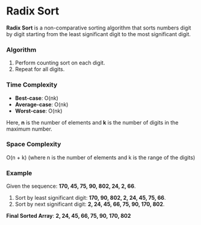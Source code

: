 # Radix Sort

**Radix Sort** is a non-comparative sorting algorithm that sorts numbers digit by digit starting from the least significant digit to the most significant digit.

### Algorithm

1. Perform counting sort on each digit.
2. Repeat for all digits.

### Time Complexity

- **Best-case**: O(nk)
- **Average-case**: O(nk)
- **Worst-case**: O(nk)

Here, **n** is the number of elements and **k** is the number of digits in the maximum number.

### Space Complexity
O(n + k) (where n is the number of elements and k is the range of the digits)

### Example

Given the sequence: **170, 45, 75, 90, 802, 24, 2, 66**.

1. Sort by least significant digit: **170, 90, 802, 2, 24, 45, 75, 66**.
2. Sort by next significant digit: **2, 24, 45, 66, 75, 90, 170, 802**.

**Final Sorted Array**: **2, 24, 45, 66, 75, 90, 170, 802**
